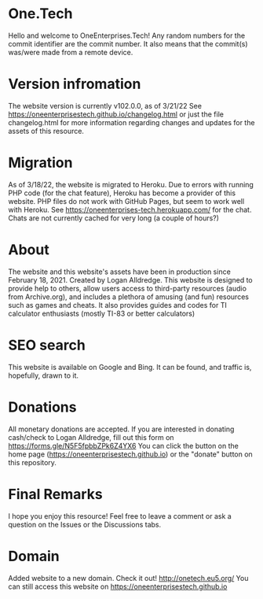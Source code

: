 # One.Tech

Hello and welcome to OneEnterprises.Tech!
Any random numbers for the commit identifier are the commit number. It also means that the commit(s) was/were made from a remote device.

# Version infromation

The website version is currently v102.0.0, as of 3/21/22
See https://oneenterprisestech.github.io/changelog.html or just the file changelog.html for more information regarding changes and updates for the assets of this resource.

# Migration

As of 3/18/22, the website is migrated to Heroku. Due to errors with running PHP code (for the chat feature), Heroku has become a provider of this website. PHP files do not work with GitHub Pages, but seem to work well with Heroku. See https://oneenterprises-tech.herokuapp.com/ for the chat. Chats are not currently cached for very long (a couple of hours?)

# About

The website and this website's assets have been in production since February 18, 2021. Created by Logan Alldredge. 
This website is designed to provide help to others, allow users access to third-party resources (audio from Archive.org), and includes a plethora of amusing (and fun) resources such as games and cheats. It also provides guides and codes for TI calculator enthusiasts (mostly TI-83 or better calculators)

# SEO search

This website is available on Google and Bing. It can be found, and traffic is, hopefully, drawn to it. 

# Donations

All monetary donations are accepted. If you are interested in donating cash/check to Logan Alldredge, fill out this form on https://forms.gle/N5F5fpbbZPk6Z4YX6
You can click the button on the home page (https://oneenterprisestech.github.io) or the "donate" button on this repository.

# Final Remarks

I hope you enjoy this resource! Feel free to leave a comment or ask a question on the Issues or the Discussions tabs.

# Domain
Added website to a new domain. Check it out!
http://onetech.eu5.org/
You can still access this website on
https://oneenterprisestech.github.io
